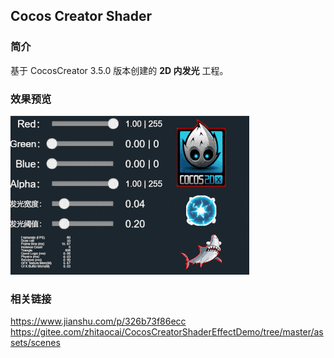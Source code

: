 ## Cocos Creator Shader

### 简介
基于 CocosCreator 3.5.0 版本创建的 **2D 内发光** 工程。

### 效果预览
![image](../../../gif/202202/2022022405.gif)

### 相关链接
https://www.jianshu.com/p/326b73f86ecc    
https://gitee.com/zhitaocai/CocosCreatorShaderEffectDemo/tree/master/assets/scenes